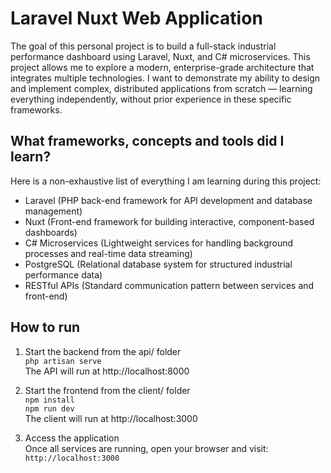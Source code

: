 # Laravel Nuxt Web Application

The goal of this personal project is to build a full-stack industrial performance dashboard using Laravel, Nuxt, and C# microservices.
This project allows me to explore a modern, enterprise-grade architecture that integrates multiple technologies.
I want to demonstrate my ability to design and implement complex, distributed applications from scratch — learning everything independently, without prior experience in these specific frameworks.

## What frameworks, concepts and tools did I learn?

Here is a non-exhaustive list of everything I am learning during this project:
- Laravel (PHP back-end framework for API development and database management)
- Nuxt (Front-end framework for building interactive, component-based dashboards)
- C# Microservices (Lightweight services for handling background processes and real-time data streaming)
- PostgreSQL (Relational database system for structured industrial performance data)
- RESTful APIs (Standard communication pattern between services and front-end)

## How to run

1. Start the backend from the api/ folder\
    `php artisan serve`\
    The API will run at http://localhost:8000

2. Start the frontend from the client/ folder\
    `npm install`\
    `npm run dev`\
    The client will run at http://localhost:3000

3. Access the application\
    Once all services are running, open your browser and visit: `http://localhost:3000`
